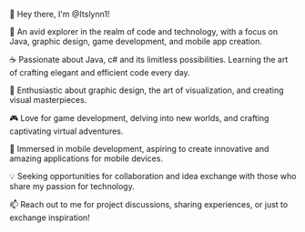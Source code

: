 👋 Hey there, I'm @Itslynn1!

🚀 An avid explorer in the realm of code and technology, with a focus on Java, graphic design, game development, and mobile app creation.

☕️ Passionate about Java, c# and its limitless possibilities. Learning the art of crafting elegant and efficient code every day.

🎨 Enthusiastic about graphic design, the art of visualization, and creating visual masterpieces.

🎮 Love for game development, delving into new worlds, and crafting captivating virtual adventures.

📱 Immersed in mobile development, aspiring to create innovative and amazing applications for mobile devices.

💡 Seeking opportunities for collaboration and idea exchange with those who share my passion for technology.

📫 Reach out to me for project discussions, sharing experiences, or just to exchange inspiration!
<!---
Itslynn1/Itslynn1 is a ✨ special ✨ repository because its `README.md` (this file) appears on your GitHub profile.
You can click the Preview link to take a look at your changes.
--->
